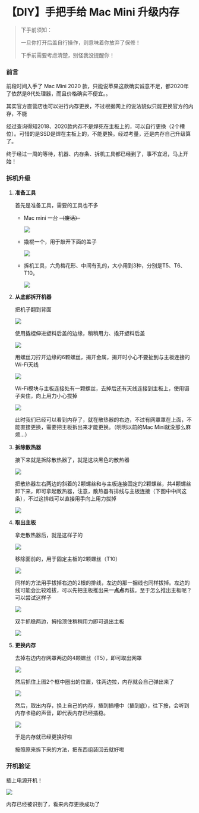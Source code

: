 # 【DIY】手把手给 Mac Mini 升级内存

> 下手前须知：
>
> 一旦你打开后盖自行操作，则意味着你放弃了保修！
>
> 下手前需要考虑清楚，别怪我没提醒你！

### 前言

前段时间入手了 Mac Mini 2020 款，只能说苹果这款确实诚意不足，都2020年了依然是8代处理器，而且价格确实不便宜。。

其实官方直营店也可以进行内存更换，不过根据网上的说法貌似只能更换官方的内存，不能

经过查询得知2018、2020款内存不是焊死在主板上的，可以自行更换（2个槽位）。可惜的是SSD是焊在主板上的，不能更换。经过考量，还是内存自己升级算了。

终于经过一周的等待，机器、内存条、拆机工具都已经到了，事不宜迟，马上开始！

### 拆机升级

1. **准备工具**

   首先是准备工具，需要的工具也不多

   + Mac mini 一台  ~~（废话）~~

     ![](img/01.jpg)

   + 撬棍一个，用于敲开下面的盖子

     ![](img/02.png)

   + 拆机工具，六角梅花形、中间有孔的，大小用到3种，分别是T5、T6、T10。

     ![](img/03.jpg)

2. **从底部拆开机器**

   把机子翻到背面

   ![](img/04.jpg)

   使用撬棍伸进塑料后盖的边缘，稍稍用力、撬开塑料后盖

   ![](img/05.jpg)

   用螺丝刀拧开边缘的6颗螺丝，揭开金属，揭开时小心不要扯到与主板连接的Wi-Fi天线

   ![](img/06.jpg)

   Wi-Fi模块与主板连接处有一颗螺丝，去掉后还有天线连接到主板上，使用镊子夹住，向上用力小心拔掉

   ![](img/07.jpg)

   此时我们已经可以看到内存了，就在散热器的右边，不过有网罩罩在上面，不能直接更换，需要把主板拆出来才能更换。（明明以前的Mac Mini就没那么麻烦...）

3. **拆除散热器**

   接下来就是拆除散热器了，就是这块黑色的散热器

   ![](img/08.jpg)

   把散热器左右两边的斜着的2颗螺丝和与主板连接固定的2颗螺丝，共4颗螺丝卸下来，即可拿起散热器，注意，散热器有排线与主板连接（下图中中间这条），不过这排线可以直接用手向上用力拔掉

   ![](img/09.jpg)

4. **取出主板**

   拿走散热器后，就是这样子的

   ![](img/11.jpg)

   移除面前的，用于固定主板的2颗螺丝（T10）

   ![](img/12.png)

   同样的方法用手拔掉右边的2根的排线，左边的那一捆线也同样拔掉。左边的线可能会比较难拔，可以先把主板推出来**一点点**再拔。至于怎么推出主板呢？可以尝试这样子

   ![](img/13.png)

   双手抓稳两边，拇指顶住稍稍用力即可退出主板

   ![](img/15.jpg)

5. **更换内存**

   去掉右边内存网罩两边的4颗螺丝（T5），即可取出网罩

   ![](img/16.png)

   然后抓住上图2个框中圈出的位置，往两边拉，内存就会自己弹出来了

   ![](img/17.jpg)

   然后，取出内存，换上自己的内存，插到插槽中（插到底），往下按，会听到内存卡稳的声音，即代表内存已经插稳。

   ![](img/18.jpg)

   于是内存就已经更换好啦

   按照原来拆下来的方法，把东西组装回去就好啦

### 开机验证

插上电源开机！

![](img/19.png)

内存已经被识别了，看来内存更换成功了

